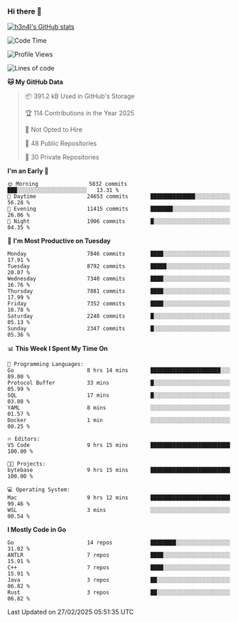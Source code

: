 ### Hi there 👋

[![h3n4l's GitHub stats](https://github-readme-stats.vercel.app/api?username=h3n4l&count_private=true&show_icons=true&theme=radical)](https://github.com/h3n4l/github-readme-stats)

<!--START_SECTION:waka-->
![Code Time](http://img.shields.io/badge/Code%20Time-2%2C074%20hrs%2056%20mins-blue)

![Profile Views](http://img.shields.io/badge/Profile%20Views-0-blue)

![Lines of code](https://img.shields.io/badge/From%20Hello%20World%20I%27ve%20Written-17.1%20million%20lines%20of%20code-blue)

**🐱 My GitHub Data** 

> 📦 391.2 kB Used in GitHub's Storage 
 > 
> 🏆 114 Contributions in the Year 2025
 > 
> 🚫 Not Opted to Hire
 > 
> 📜 48 Public Repositories 
 > 
> 🔑 30 Private Repositories 
 > 
**I'm an Early 🐤** 

```text
🌞 Morning                5832 commits        ███░░░░░░░░░░░░░░░░░░░░░░   13.31 % 
🌆 Daytime                24653 commits       ██████████████░░░░░░░░░░░   56.28 % 
🌃 Evening                11415 commits       ███████░░░░░░░░░░░░░░░░░░   26.06 % 
🌙 Night                  1906 commits        █░░░░░░░░░░░░░░░░░░░░░░░░   04.35 % 
```
📅 **I'm Most Productive on Tuesday** 

```text
Monday                   7846 commits        ████░░░░░░░░░░░░░░░░░░░░░   17.91 % 
Tuesday                  8792 commits        █████░░░░░░░░░░░░░░░░░░░░   20.07 % 
Wednesday                7340 commits        ████░░░░░░░░░░░░░░░░░░░░░   16.76 % 
Thursday                 7881 commits        ████░░░░░░░░░░░░░░░░░░░░░   17.99 % 
Friday                   7352 commits        ████░░░░░░░░░░░░░░░░░░░░░   16.78 % 
Saturday                 2248 commits        █░░░░░░░░░░░░░░░░░░░░░░░░   05.13 % 
Sunday                   2347 commits        █░░░░░░░░░░░░░░░░░░░░░░░░   05.36 % 
```


📊 **This Week I Spent My Time On** 

```text
💬 Programming Languages: 
Go                       8 hrs 14 mins       ██████████████████████░░░   89.00 % 
Protocol Buffer          33 mins             █░░░░░░░░░░░░░░░░░░░░░░░░   05.99 % 
SQL                      17 mins             █░░░░░░░░░░░░░░░░░░░░░░░░   03.08 % 
YAML                     8 mins              ░░░░░░░░░░░░░░░░░░░░░░░░░   01.57 % 
Docker                   1 min               ░░░░░░░░░░░░░░░░░░░░░░░░░   00.25 % 

🔥 Editors: 
VS Code                  9 hrs 15 mins       █████████████████████████   100.00 % 

🐱‍💻 Projects: 
bytebase                 9 hrs 15 mins       █████████████████████████   100.00 % 

💻 Operating System: 
Mac                      9 hrs 12 mins       █████████████████████████   99.46 % 
WSL                      3 mins              ░░░░░░░░░░░░░░░░░░░░░░░░░   00.54 % 
```

**I Mostly Code in Go** 

```text
Go                       14 repos            ████████░░░░░░░░░░░░░░░░░   31.82 % 
ANTLR                    7 repos             ████░░░░░░░░░░░░░░░░░░░░░   15.91 % 
C++                      7 repos             ████░░░░░░░░░░░░░░░░░░░░░   15.91 % 
Java                     3 repos             ██░░░░░░░░░░░░░░░░░░░░░░░   06.82 % 
Rust                     3 repos             ██░░░░░░░░░░░░░░░░░░░░░░░   06.82 % 
```




 Last Updated on 27/02/2025 05:51:35 UTC
<!--END_SECTION:waka-->

